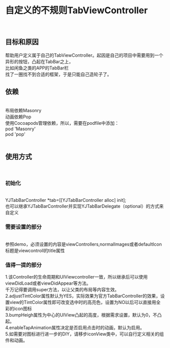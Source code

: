 <h1>自定义的不规则TabViewController</h1></br>

<h2>目标和原因</h2>
帮助用户定义属于自己的TabViewController。起因是自己的项目中需要用到一个异形的按钮，凸起在TabBar之上，</br>
比如闲鱼之类的APP的TabBar栏</br>
找了一圈找不到合适的框架，于是只能自己造轮子了。</br>

<h2>依赖</h2></br>
布局依赖Masonry</br>
动画依赖Pop</br>
使用Cocoapods管理依赖，所以，需要在podfile中添加：</br>
pod 'Masonry'</br>
pod 'pop'</br>
</br>

<h2>使用方式</h2></br>
<h3>初始化</h3></br>
YJTabBarController *tab=[[YJTabBarController alloc] init];</br>
也可以继承YJTabBarController并实现YJTabBarDelegate（optional）的方式来自定义</br>
<h3>需要设置的部分</h3></br>
参照demo，必须设置的内容是viewControllers,normalImages或者defaultIcon</br>
标题是viewcontroll的title属性</br>
<h3>值得一提的部分</h3>
1.该Controller的生命周期和UIViewcontroller一致，所以继承后可以使用viewDidLoad或者viewDidAppear等方法。</br>
千万记得要调用super方法，以让父类的布局等内容生效。</br>
2.adjustTintColor属性默认为YES，实际效果为官方TabBarController的效果，设置view的TintColor属性即可改变选中时的高亮色，设置为NO以后可以直接用全彩的icon图标</br>
3.bumpHeigh属性为中心的UIView凸起的高度，根据需求设置，默认为0，不凸起。</br>
4.enableTapAnimation属性决定是否启用点击时的动画，默认为启用。</br>
5.如需要对图标进行进一步的DIY，请移步iconView类中，可以自行定义相关的组件和动画。</br>

